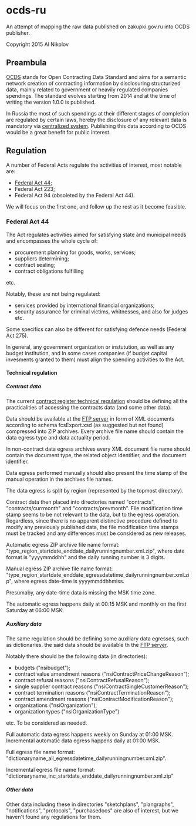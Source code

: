 # ocds-ru
An attempt of mapping the raw data published on zakupki.gov.ru into OCDS 
publisher.

Copyright 2015 Al Nikolov

## Preambula
[OCDS](http://standard.open-contracting.org/) stands for Open Contracting 
Data Standard and aims for a semantic network creation of contracting 
information by disclosuring structurized data, mainly related to government or
heavily regulated companies spendings. The standard evolves starting from 2014 
and at the time of writing the version 1.0.0 is published.

In Russia the most of such spendings at their different stages of completion 
are regulated by certain laws, hereby the disclosure of any relevant data is 
mandatory via [centralized system](http://zakupki.gov.ru/). Publishing this 
data according to OCDS would be a great benefit for public interest.

## Regulation
A number of Federal Acts regulate the activities of interest, most notable are:

* [Federal Act 44](http://www.rg.ru/2013/04/12/goszakupki-dok.html);
* Federal Act 223;
* Federal Act 94 (obsoleted by the Federal Act 44).

We will focus on the first one, and follow up the rest as it become feasible.

### Federal Act 44
The Act regulates activities aimed for satisfying state and municipal needs and 
encompasses the whole cycle of:

* procurement planning for goods, works, services;
* suppliers determining;
* contract sealing;
* contract obligations fulfilling

etc.

Notably, these are not being regulated:

* services provided by international financial organizations;
* security assurance for criminal victims, whitnesses, and also for judges etc.

Some specifics can also be different for satisfying defence needs (Federal Act 
275).

In general, any government organization or instutution, as well as any budget
institution, and in some cases companies (if budget capital invesments 
granted to them) must align the spending activities to the Act.

#### Technical regulation

##### Contract data
The current
[contract register technical regulation](http://zakupki.gov.ru/epz/main/public/download/downloadDocument.html?id=8176) 
should be defining all the practicalities of accessing the contracts data (and 
some other data).

Data should be available at the 
[FTP server](ftp://free:free@ftp.zakupki.gov.ru/fcs_regions/) in form of XML 
documents according to schema 
fcsExport.xsd (as suggested but not found) compressed into ZIP archives. 
Every archive file name should 
contain the data egress type and data actuality period. 

In non-contract data egress archives every XML document 
file name should contain the document type, the related object identifier, and 
the document identifier.

Data egress performed manually should also present the
time stamp of the manual operation in the archives file names.

The data egress is split by region (represented by the topmost directory).

Contract data then 
placed into directories named "contracts", "contracts/currmonth" and
"contracts/prevmonth". File modification time stamp seems to be not relevant 
to the data, but to the egress operation. Regardless, since there is no 
apparent distinctive procedure defined to modify any previously published data,
the file modification time stamps must be tracked and any differences must be 
considered as new releases.

Automatic egress ZIP archive file name format: 
"type_region_startdate_enddate_dailyrunningnumber.xml.zip",
where date format is "yyyymmddhh" and the daily running number is 3 digits.

Manual egress ZIP archive file name format:
"type_region_startdate_enddate_egressdatetime_dailyrunningnumber.xml.zip",
where egress date-time is yyyymmddhhmiss.

Presumaby, any date-time data is missing the MSK time zone.

The automatic egress happens daily at 00:15 MSK and monthly on the first 
Saturday at 06:00 MSK.

##### Auxiliary data
The same regulation should be defining some auxiliary data 
egresses, such as dictionaries. the said data should be available th the
[FTP server](ftp://free:free@ftp.zakupki.gov.ru/fcs_nsi/).

Notably there should be the following data (in directories):

* budgets ("nsibudget");
* contract value amendment reasons ("nsiContractPriceChangeReason");
* contract refusal reasons ("nsiContractRefusalReason");
* single supplier contract reasons ("nsiContractSingleCustomerReason");
* contract termination reasons ("nsiContractTerminationReason");
* contract amendment reasons ("nsiContractModificationReason");
* organizations ("nsiOrganization");
* organization types ("nsiOrganizationType")

etc. To be considered as needed.

Full automatic data egress happens weekly on Sunday at 01:00 MSK. Incremental
automatic data egress happens daily at 01:00 MSK.

Full egress file name format:
"dictionaryname_all_egressdatetime_dailyrunningnumber.xml.zip".

Incremental egress file name format:
"dictionaryname_inc_startdate_enddate_dailyrunningnumber.xml.zip"

##### Other data
Other data including these in directories "sketchplans", "plangraphs",
"notifications", "protocols", "purchasedocs" are also of interest,
but we haven't found any regulations for them.
